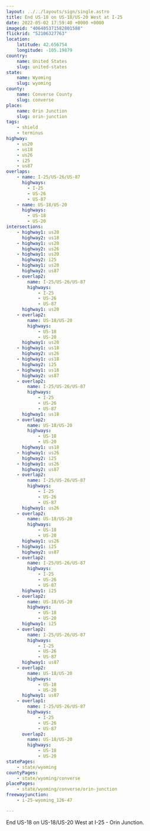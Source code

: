 ```yaml
---
layout: ../../layouts/sign/single.astro
title: End US-18 on US-18/US-20 West at I-25
date: 2022-05-02 17:59:40 +0000 +0000
imageid: "406405371582801588"
flickrid: "52106327763"
location:
    latitude: 42.656754
    longitude: -105.19879
country:
    name: United States
    slug: united-states
state:
    name: Wyoming
    slug: wyoming
county:
    name: Converse County
    slug: converse
place:
    name: Orin Junction
    slug: orin-junction
tags:
    - shield
    - terminus
highway:
    - us20
    - us18
    - us26
    - i25
    - us87
overlaps:
    - name: I-25/US-26/US-87
      highways:
        - I-25
        - US-26
        - US-87
    - name: US-18/US-20
      highways:
        - US-18
        - US-20
intersections:
    - highway1: us20
      highway2: us18
    - highway1: us20
      highway2: us26
    - highway1: us20
      highway2: i25
    - highway1: us20
      highway2: us87
    - overlap2:
        name: I-25/US-26/US-87
        highways:
            - I-25
            - US-26
            - US-87
      highway1: us20
    - overlap2:
        name: US-18/US-20
        highways:
            - US-18
            - US-20
      highway1: us20
    - highway1: us18
      highway2: us26
    - highway1: us18
      highway2: i25
    - highway1: us18
      highway2: us87
    - overlap2:
        name: I-25/US-26/US-87
        highways:
            - I-25
            - US-26
            - US-87
      highway1: us18
    - overlap2:
        name: US-18/US-20
        highways:
            - US-18
            - US-20
      highway1: us18
    - highway1: us26
      highway2: i25
    - highway1: us26
      highway2: us87
    - overlap2:
        name: I-25/US-26/US-87
        highways:
            - I-25
            - US-26
            - US-87
      highway1: us26
    - overlap2:
        name: US-18/US-20
        highways:
            - US-18
            - US-20
      highway1: us26
    - highway1: i25
      highway2: us87
    - overlap2:
        name: I-25/US-26/US-87
        highways:
            - I-25
            - US-26
            - US-87
      highway1: i25
    - overlap2:
        name: US-18/US-20
        highways:
            - US-18
            - US-20
      highway1: i25
    - overlap2:
        name: I-25/US-26/US-87
        highways:
            - I-25
            - US-26
            - US-87
      highway1: us87
    - overlap2:
        name: US-18/US-20
        highways:
            - US-18
            - US-20
      highway1: us87
    - overlap1:
        name: I-25/US-26/US-87
        highways:
            - I-25
            - US-26
            - US-87
      overlap2:
        name: US-18/US-20
        highways:
            - US-18
            - US-20
statePages:
    - state/wyoming
countyPages:
    - state/wyoming/converse
placePages:
    - state/wyoming/converse/orin-junction
freewayjunction:
    - i-25-wyoming_126-47

---
```

End US-18 on US-18/US-20 West at I-25 - Orin Junction.